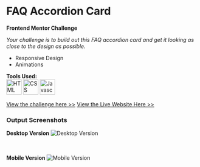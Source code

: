 # FAQ Accordion Card
<strong>Frontend Mentor Challenge</strong>
<em><p>Your challenge is to build out this FAQ accordion card and get it looking as close to the design as possible.</p></em>
<ul>
  <li>Responsive Design</li>
  <li>Animations</li>
</ul>

<strong>Tools Used:</strong>
<br>
<picture>
  <img src="https://github.com/seachellea/faq-accordion/assets/143592080/7b37dbbb-41ef-447e-8b47-ec742b42296d" width="40" height="40" alt="HTML"/>
</picture>
<picture>
  <img src="https://github.com/seachellea/faq-accordion/assets/143592080/ef60cf78-5194-4601-98d3-5db5ff6dcaaa" width="40" height="40" alt="CSS"/>
</picture>
<picture>
  <img src="https://github.com/seachellea/faq-accordion/assets/143592080/c8ace2e3-69e6-461f-b1f3-ae58dfd910ac" width="40" height="40" alt="Javascript"/>
</picture>


<a href="https://www.frontendmentor.io/challenges/faq-accordion-card-XlyjD0Oam" target="_blank">View the challenge here >></a>
<a href="https://seachellea.github.io/faq-accordion/">View the Live Website Here >></a>

<h3>Output Screenshots</h3>
<strong>Desktop Version</strong>
<img src="https://github.com/seachellea/faq-accordion/assets/143592080/973c837e-5404-47e5-a3dc-daf793d14c15" alt="Desktop Version">

<br><br>
<strong>Mobile Version</strong>
<img src="https://github.com/seachellea/faq-accordion/assets/143592080/da2e9d21-cbb0-4475-992f-5bfcfabb12e1" alt="Mobile Version">

<br><br>
